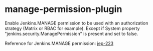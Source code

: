 # manage-permission-plugin

Enable Jenkins.MANAGE permission to be used with an authorization strategy (Matrix or RBAC for example).
Except if System property "jenkins.security.ManagePermission" is present and set to false.

Reference for Jenkins.MANAGE permission: [jep-223](https://github.com/jenkinsci/jep/tree/master/jep/223)

